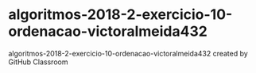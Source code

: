 # algoritmos-2018-2-exercicio-10-ordenacao-victoralmeida432
algoritmos-2018-2-exercicio-10-ordenacao-victoralmeida432 created by GitHub Classroom
